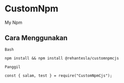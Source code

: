# CustomNpm

My Npm

## Cara Menggunakan

`Bash`
```
npm install && npm install @rehantesla/customnpmcjs
```
`Panggil`
```
const { salam, test } = require("CustomNpmCjs");
```
